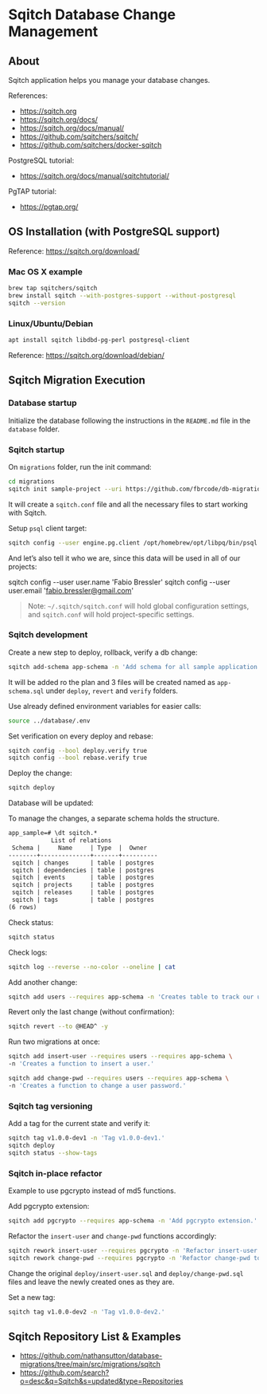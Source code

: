 # Sqitch Database Change Management

## About

Sqitch application helps you manage your database changes.

References:

- <https://sqitch.org>
- <https://sqitch.org/docs/>
- <https://sqitch.org/docs/manual/>
- <https://github.com/sqitchers/sqitch/>
- <https://github.com/sqitchers/docker-sqitch>

PostgreSQL tutorial:

- <https://sqitch.org/docs/manual/sqitchtutorial/>

PgTAP tutorial:

- <https://pgtap.org/>

## OS Installation (with PostgreSQL support)

Reference: <https://sqitch.org/download/>

### Mac OS X example

```sh
brew tap sqitchers/sqitch
brew install sqitch --with-postgres-support --without-postgresql
sqitch --version
```

### Linux/Ubuntu/Debian

```sh
apt install sqitch libdbd-pg-perl postgresql-client
```

Reference: <https://sqitch.org/download/debian/>

## Sqitch Migration Execution

### Database startup

Initialize the database following the instructions in the `README.md` file in the `database` folder.

### Sqitch startup

On `migrations` folder, run the init command:

```sh
cd migrations
sqitch init sample-project --uri https://github.com/fbrcode/db-migration-sqitch/ --engine pg
```

It will create a `sqitch.conf` file and all the necessary files to start working with Sqitch.

Setup `psql` client target:

```sh
sqitch config --user engine.pg.client /opt/homebrew/opt/libpq/bin/psql
```

And let’s also tell it who we are, since this data will be used in all of our projects:

sqitch config --user user.name 'Fabio Bressler'
sqitch config --user user.email 'fabio.bressler@gmail.com'

> Note: `~/.sqitch/sqitch.conf` will hold global configuration settings, and `sqitch.conf` will hold project-specific settings.

### Sqitch development

Create a new step to deploy, rollback, verify a db change:

```sh
sqitch add-schema app-schema -n 'Add schema for all sample application objects.'
```

It will be added ro the plan and 3 files will be created named as `app-schema.sql` under `deploy`, `revert` and `verify` folders.

Use already defined environment variables for easier calls:

```sh
source ../database/.env
```

Set verification on every deploy and rebase:

```sh
sqitch config --bool deploy.verify true
sqitch config --bool rebase.verify true
```

Deploy the change:

```sh
sqitch deploy
```

Database will be updated:

To manage the changes, a separate schema holds the structure.

```txt
app_sample=# \dt sqitch.*
            List of relations
 Schema |     Name     | Type  |  Owner
--------+--------------+-------+----------
 sqitch | changes      | table | postgres
 sqitch | dependencies | table | postgres
 sqitch | events       | table | postgres
 sqitch | projects     | table | postgres
 sqitch | releases     | table | postgres
 sqitch | tags         | table | postgres
(6 rows)
```

Check status:

```sh
sqitch status
```

Check logs:

```sh
sqitch log --reverse --no-color --oneline | cat
```

Add another change:

```sh
sqitch add users --requires app-schema -n 'Creates table to track our users.'
```

Revert only the last change (without confirmation):

```sh
sqitch revert --to @HEAD^ -y
```

Run two migrations at once:

```sh
sqitch add insert-user --requires users --requires app-schema \
-n 'Creates a function to insert a user.'

sqitch add change-pwd --requires users --requires app-schema \
-n 'Creates a function to change a user password.'
```

### Sqitch tag versioning

Add a tag for the current state and verify it:

```sh
sqitch tag v1.0.0-dev1 -n 'Tag v1.0.0-dev1.'
sqitch deploy
sqitch status --show-tags
```

### Sqitch in-place refactor

Example to use pgcrypto instead of md5 functions.

Add pgcrypto extension:

```sh
sqitch add pgcrypto --requires app-schema -n 'Add pgcrypto extension.'
```

Refactor the `insert-user` and `change-pwd` functions accordingly:

```sh
sqitch rework insert-user --requires pgcrypto -n 'Refactor insert-user function.'
sqitch rework change-pwd --requires pgcrypto -n 'Refactor change-pwd to use pgcrypto.'
```

Change the original `deploy/insert-user.sql` and `deploy/change-pwd.sql` files and leave the newly created ones as they are.

Set a new tag:

```sh
sqitch tag v1.0.0-dev2 -n 'Tag v1.0.0-dev2.'
```

## Sqitch Repository List & Examples

- <https://github.com/nathansutton/database-migrations/tree/main/src/migrations/sqitch>
- <https://github.com/search?o=desc&q=Sqitch&s=updated&type=Repositories>

